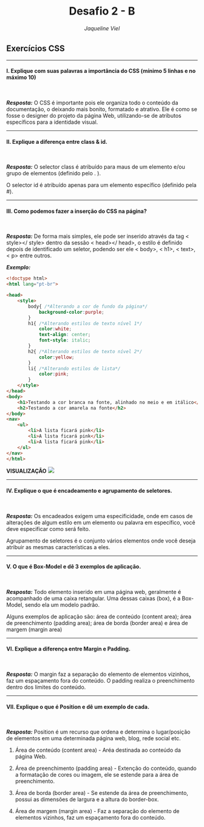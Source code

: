 <h1 align="center">Desafio 2 - B</h1>
<h6 align="center">Jaqueline Viel</h6>

## Exercícios CSS

---
#### **I.** Explique com suas palavras a importância do CSS (mínimo 5 linhas e no máximo 10)
<br>

***Resposta:*** O CSS é importante pois ele organiza todo o conteúdo da documentação, o deixando mais bonito, formatado e atrativo. Ele é como se fosse o designer do projeto da página Web, utilizando-se de atributos específicos para a identidade visual.

---
#### **II.** Explique a diferença entre class & id.
<br>

***Resposta:*** O selector class é atribuído para maus de um elemento e/ou grupo de elementos (definido pelo . ).

O selector id é atribuído apenas para um elemento específico (definido pela #).


---
#### **III.** Como podemos fazer a inserção do CSS na página?
<br>

***Resposta:*** De forma mais simples, ele pode ser inserido através da tag < style></ style> dentro da sessão < head></ head>, o estilo é definido depois de identificado um seletor, podendo ser ele < body>, < h1>, < text>, < p> entre outros.

***Exemplo:***

```html
<!doctype html>
<html lang="pt-br">

<head>
    <style>
        body{ /*Alterando a cor de fundo da página*/
            background-color:purple;
        }
        h1{ /*Alterando estilos de texto nível 1*/
            color:white;
            text-align: center;
            font-style: italic;
        }
        h2{ /*Alterando estilos de texto nível 2*/
            color:yellow;
        }
        li{ /*Alterando estilos de lista*/
            color:pink;
        }
    </style>
</head>
<body>
    <h1>Testando a cor branca na fonte, alinhado no meio e em itálico</h1>
    <h2>Testando a cor amarela na fonte</h2>
</body>
<nav>
    <ul>
        <li>A lista ficará pink</li>
        <li>A lista ficará pink</li>
        <li>A lista ficará pink</li>
    </ul>
</nav>
</html>
```

**VISUALIZAÇÃO**
<img src="https://ik.imagekit.io/zo6fhpfjl5f/imagens_corretas/ex.c_yqZKZjU0HU2vn.png?ik-sdk-version=javascript-1.4.3&updatedAt=1647126223056">

---
#### **IV.** Explique o que é encadeamento e agrupamento de seletores.
<br>

***Resposta:*** Os encadeados exigem uma especificidade, onde em casos de alterações de algum estilo em um elemento ou palavra em específico, você deve especificar como será feito.

Agrupamento de seletores é o conjunto vários elementos onde você deseja atribuir as mesmas características a eles.


---
#### **V.** O que é Box-Model e dê 3 exemplos de aplicação.
<br>

***Resposta:*** Todo elemento inserido em uma página web, geralmente é acompanhado de uma caixa retangular.
Uma dessas caixas (box), é a Box-Model, sendo ela um modelo padrão.

Alguns exemplos de aplicação são:  área de conteúdo (content area); área de preenchimento (padding area); área de borda (border area) e área de margem (margin area) 


---
#### **VI.** Explique a diferença entre Margin e Padding.
<br>

***Resposta:*** O margin faz a separação do elemento de elementos vizinhos, faz um espaçamento fora do conteúdo.
O padding realiza o preenchimento dentro dos limites do conteúdo.

---
#### **VII.** Explique o que é Position e dê um exemplo de cada.
<br>

***Resposta:*** Position é um recurso que ordena e determina o lugar/posição de elementos em uma determinada página web, blog, rede social etc.

1.  Área de conteúdo (content area) - Aréa destinada ao conteúdo da página Web.

2. Área de preenchimento (padding area) - Extenção do conteúdo, quando a formatação de cores ou imagem, ele se estende para a área de preenchimento.

3.  Área de borda (border area) - Se estende da área de preenchimento, possui as dimensões de largura e a altura do border-box.

4. Área de margem (margin area) - Faz a separação do elemento de elementos vizinhos, faz um espaçamento fora do conteúdo.